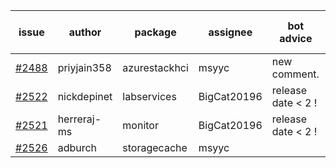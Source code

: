 | issue | author | package | assignee | bot advice | created date of issue | target release date | date from target |
| ------ | ------ | ------ | ------ | ------ | ------ | ------ | :-----: |
| [#2488](https://github.com/Azure/sdk-release-request/issues/2488) | priyjain358 | azurestackhci | msyyc | new comment.  <br> | 02-25 | 04-07 |   |
| [#2522](https://github.com/Azure/sdk-release-request/issues/2522) | nickdepinet | labservices | BigCat20196 |   release date < 2 ! <br> | 03-10 | 03-17 | 2 |
| [#2521](https://github.com/Azure/sdk-release-request/issues/2521) | herreraj-ms | monitor | BigCat20196 |   release date < 2 ! <br> | 03-09 | 03-14 | 0 |
| [#2526](https://github.com/Azure/sdk-release-request/issues/2526) | adburch | storagecache | msyyc |   | 03-11 | 03-21 |   |
